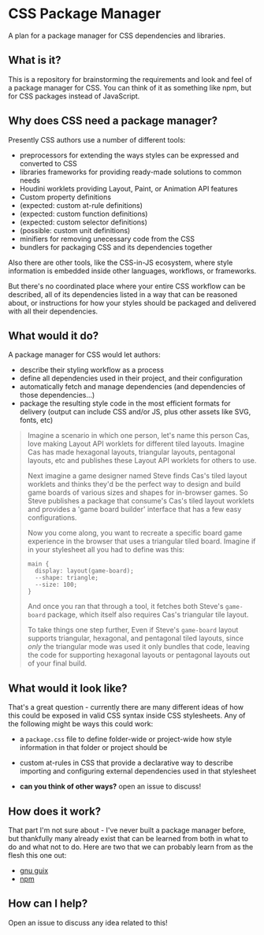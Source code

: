 # CSS Package Manager

A plan for a package manager for CSS dependencies and libraries.

## What is it?

This is a repository for brainstorming the requirements and look and feel of a package manager for CSS. You can think of it as something like npm, but for CSS packages instead of JavaScript.

## Why does CSS need a package manager?

Presently CSS authors use a number of different tools:

- preprocessors for extending the ways styles can be expressed and converted to CSS
- libraries frameworks for providing ready-made solutions to common needs
- Houdini worklets providing Layout, Paint, or Animation API features
- Custom property definitions
- (expected: custom at-rule definitions)
- (expected: custom function definitions)
- (expected: custom selector definitions)
- (possible: custom unit definitions)
- minifiers for removing unecessary code from the CSS
- bundlers for packaging CSS and its dependencies together

Also there are other tools, like the CSS-in-JS ecosystem, where style information is embedded inside other languages, workflows, or frameworks.

But there's no coordinated place where your entire CSS workflow can be described, all of its dependencies listed in a way that can be reasoned about, or instructions for how your styles should be packaged and delivered with all their dependencies.

## What would it do?

A package manager for CSS would let authors:

- describe their styling workflow as a process
- define all dependencies used in their project, and their configuration
- automatically fetch and manage dependencies (and dependencies of those dependencies…)
- package the resulting style code in the most efficient formats for delivery (output can include CSS and/or JS, plus other assets like SVG, fonts, etc)

> Imagine a scenario in which one person, let's name this person Cas, love making Layout API worklets for different tiled layouts. Imagine Cas has made hexagonal layouts, triangular layouts, pentagonal layouts, etc and publishes these Layout API worklets for others to use.
> 
> Next imagine a game designer named Steve finds Cas's tiled layout worklets and thinks they'd be the perfect way to design and build game boards of various sizes and shapes for in-browser games. So Steve publishes a package that consume's Cas's tiled layout worklets and provides a 'game board builder' interface that has  a few easy configurations.
>
> Now you come along, you want to recreate a specific board game experience in the browser that uses a triangular tiled board. Imagine if in your stylesheet all you had to define was this:
>
> ```
> main {
>   display: layout(game-board);
>   --shape: triangle;
>   --size: 100;
> }
> ```
> And once you ran that through a tool, it fetches both Steve's `game-board` package, which itself also requires Cas's triangular tile layout.
>
> To take things one step further, Even if Steve's `game-board` layout supports triangular, hexagonal, and pentagonal tiled layouts, since _only_ the triangular mode was used it only bundles that code, leaving the code for supporting hexagonal layouts or pentagonal layouts out of your final build.

## What would it look like?

That's a great question - currently there are many different ideas of how this could be exposed in valid CSS syntax inside CSS stylesheets. Any of the following might be ways this could work:

- a `package.css` file to define folder-wide or project-wide how style information in that folder or project should be

- custom at-rules in CSS that provide a declarative way to describe importing and configuring external dependencies used in that stylesheet

- **can you think of other ways?** open an issue to discuss!

## How does it work?

That part I'm not sure about - I've never built a package manager before, but thankfully many already exist that can be learned from both in what to do and what not to do. Here are two that we can probably learn from as the flesh this one out:

- [gnu guix](http://guix.gnu.org/)
- [npm](https://www.npmjs.com/)

## How can I help?

Open an issue to discuss any idea related to this!